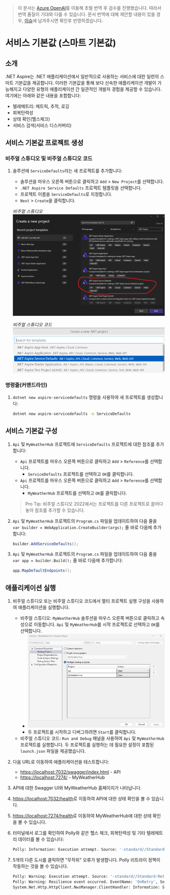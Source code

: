 > 이 문서는 [Azure OpenAI](https://learn.microsoft.com/azure/ai-services/openai/overview)를 이용해 초벌 번역 후 검수를 진행했습니다. 따라서 번역 품질이 기대와 다를 수 있습니다. 문서 번역에 대해 제안할 내용이 있을 경우, [이슈](../../../issue)에 남겨주시면 확인후 반영하겠습니다.

# 서비스 기본값 (스마트 기본값)

## 소개

.NET Aspire는 .NET 애플리케이션에서 일반적으로 사용하는 서비스에 대한 일련의 스마트 기본값을 제공합니다. 이러한 기본값을 통해 보다 신속한 애플리케이션 개발이 가능해지고 다양한 유형의 애플리케이션 간 일관적인 개발자 경험을 제공할 수 있습니다. 여기에는 아래와 같은 내용을 포함합니다:

- 텔레메트리: 메트릭, 추적, 로깅
- 회복탄력성
- 상태 확인(헬스체크)
- 서비스 검색(서비스 디스커버리)

## 서비스 기본값 프로젝트 생성

### 비주얼 스튜디오 및 비주얼 스튜디오 코드

1. 솔루션에 `ServiceDefaults`라는 새 프로젝트를 추가합니다:

    - 솔루션을 마우스 오른쪽 버튼으로 클릭하고 `Add` > `New Project`를 선택합니다.
    - `.NET Aspire Service Defaults` 프로젝트 템플릿을 선택합니다.
    - 프로젝트 이름을 `ServiceDefaults`로 지정합니다.
    - `Next` > `Create`을 클릭합니다.

    *비주얼 스튜디오*
    ![서비스 기본값 프로젝트 추가를 위한 비주얼 스튜디오 대화 상자](./../../media/vs-add-servicedefaults.png)

    *비주얼 스튜디오 코드*
    ![서비스 기본값 프로젝트 추가를 위한 비주얼 스튜디오 코드 대화 상자](./../../media/vsc-add-servicedefaults.png)

### 명령줄(커맨드라인)

1. `dotnet new aspire-servicedefaults` 명령을 사용하여 새 프로젝트를 생성합니다:

    ```bash
    dotnet new aspire-servicedefaults -n ServiceDefaults
    ```

## 서비스 기본값 구성

1. `Api` 및 `MyWeatherHub` 프로젝트에 `ServiceDefaults` 프로젝트에 대한 참조를 추가합니다:

    - `Api` 프로젝트를 마우스 오른쪽 버튼으로 클릭하고 `Add` > `Reference`를 선택합니다.
        - `ServiceDefaults` 프로젝트를 선택하고 `OK`를 클릭합니다.
    - `Api` 프로젝트를 마우스 오른쪽 버튼으로 클릭하고 `Add` > `Reference`를 선택합니다.
        - `MyWeatherHub` 프로젝트를 선택하고 `OK`를 클릭합니다.

    > Pro Tip: 비주얼 스튜디오 2022에서는 프로젝트를 다른 프로젝트로 끌어다 놓아 참조를 추가할 수 있습니다.

1. `Api` 및 `MyWeatherHub` 프로젝트의 `Program.cs` 파일을 업데이트하여 다음 줄을 `var builder = WebApplication.CreateBuilder(args);` 줄 바로 다음에 추가합니다:

    ```csharp
    builder.AddServiceDefaults();
    ```

1. `Api` 및 `MyWeatherHub` 프로젝트의 `Program.cs` 파일을 업데이트하여 다음 줄을 `var app = builder.Build();` 줄 바로 다음에 추가합니다:

    ```csharp
    app.MapDefaultEndpoints();
    ```

## 애플리케이션 실행

1. 비주얼 스튜디오 또는 비주얼 스튜디오 코드에서 멀티 프로젝트 실행 구성을 사용하여 애플리케이션을 실행합니다.

    - 비주얼 스튜디오: `MyWeatherHub` 솔루션을 마우스 오른쪽 버튼으로 클릭하고 속성으로 이동합니다. `Api` 및 `MyWeatherHub`를 시작 프로젝트로 선택하고 `OK`를 선택합니다.
        - ![비주얼 스튜디오 솔루션 속성](./../../media/vs-multiproject.png)
        - 두 프로젝트를 시작하고 디버그하려면 `Start`를 클릭합니다.
    - 비주얼 스튜디오 코드: `Run and Debug` 패널을 사용하여 `Api` 및 `MyWeatherHub` 프로젝트를 실행합니다. 두 프로젝트를 실행하는 데 필요한 설정이 포함된 `launch.json` 파일을 제공했습니다.

1. 다음 URL로 이동하여 애플리케이션을 테스트합니다:

    - [https://localhost:7032/swagger/index.html](https://localhost:7032/swagger/index.html) - API
    - [https://localhost:7274/](https://localhost:7274/) - MyWeatherHub

1. API에 대한 Swagger UI와 MyWeatherHub 홈페이지가 나타납니다.
1. [https://localhost:7032/health](https://localhost:7032/health)로 이동하여 API에 대한 상태 확인을 볼 수 있습니다.
1. [https://localhost:7274/health](https://localhost:7274/health)로 이동하여 MyWeatherHub에 대한 상태 확인을 볼 수 있습니다.
1. 터미널에서 로그를 확인하여 Polly와 같은 헬스 체크, 회복탄력성 및 기타 텔레메트리 데이터를 볼 수 있습니다:

    ```bash
    Polly: Information: Execution attempt. Source: '-standard//Standard-Retry', Operation Key: '', Result: '200', Handled: 'False', Attempt: '0', Execution Time: '13.0649'
    ```

1. 5개의 다른 도시를 클릭하면 "무작위" 오류가 발생합니다. Polly 리트라이 정책이 작동하는 것을 볼 수 있습니다.

    ```bash
    Polly: Warning: Execution attempt. Source: '-standard//Standard-Retry', Operation Key: '', Result: '500', Handled: 'True', Attempt: '0', Execution Time: '9732.8258'
    Polly: Warning: Resilience event occurred. EventName: 'OnRetry', Source: '-standard//Standard-Retry', Operation Key: '', Result: '500'
    System.Net.Http.HttpClient.NwsManager.ClientHandler: Information: Sending HTTP request GET http://localhost:5271/forecast/AKZ318
    ```
